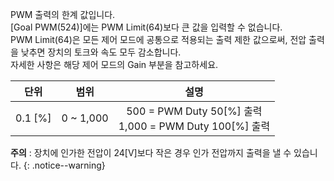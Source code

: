 PWM 출력의 한계 값입니다.  
[Goal PWM(524)]에는 PWM Limit(64)보다 큰 값을 입력할 수 없습니다.  
PWM Limit(64)은 모든 제어 모드에 공통으로 적용되는 출력 제한 값으로써, 전압 출력을 낮추면 장치의 토크와 속도 모두 감소합니다.  
자세한 사항은 해당 제어 모드의 Gain 부분을 참고하세요.

| 단위    | 범위       | 설명                                                        |
| :-----: | :-------: | :--------------------------------------------------------: |
| 0.1 [%] | 0 ~ 1,000 | 500 = PWM Duty 50[%] 출력<br />1,000 = PWM Duty 100[%] 출력 |

**주의** : 장치에 인가한 전압이 24[V]보다 작은 경우 인가 전압까지 출력을 낼 수 있습니다.
{: .notice--warning}
